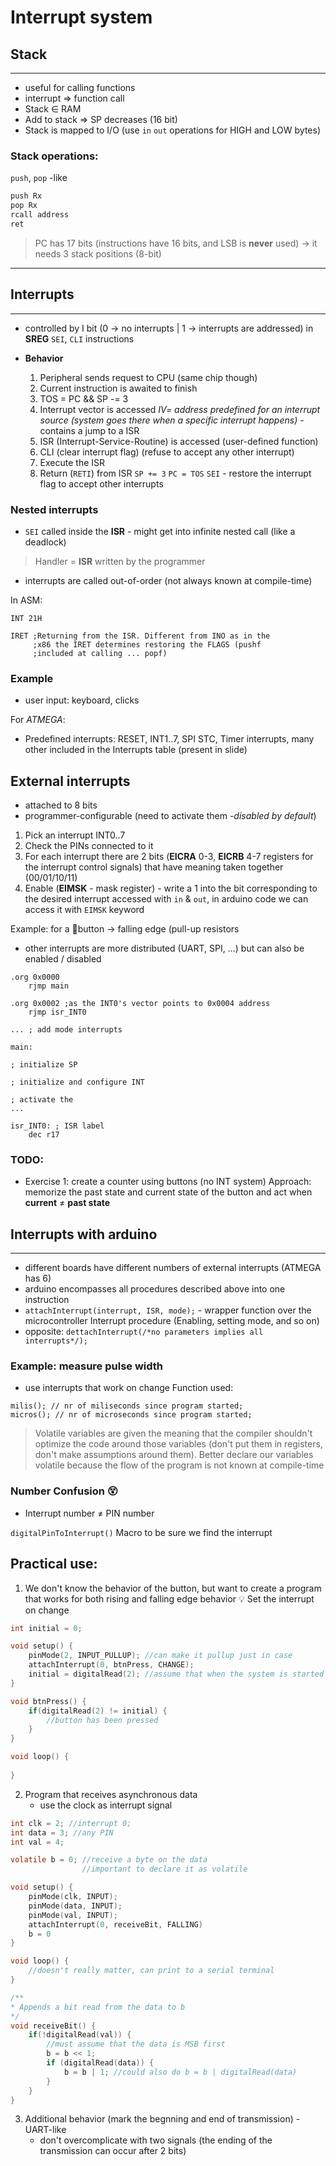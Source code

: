 # Interrupt system

## Stack
---
- useful for calling functions
- interrupt $\Rightarrow$ function call
- Stack $\in$ RAM
- Add to stack $\Rightarrow$  SP decreases (16 bit)
- Stack is mapped to I/O (use `in` `out` operations for HIGH and LOW bytes)

### Stack operations:
`push`, `pop` -like

```c
push Rx
pop Rx
rcall address
ret
```

> PC has 17 bits (instructions have 16 bits, and LSB is **never** used) $\to$ it needs 3 stack positions (8-bit)

---

## Interrupts
---
- controlled by I bit (0 $\to$ no interrupts | 1 $\to$ interrupts are addressed) in **SREG**
`SEI`, `CLI` instructions

- **Behavior**
	1. Peripheral sends request to CPU (same chip though)
	2. Current instruction is awaited to finish
	3. TOS = PC && SP -= 3
	4. Interrupt vector is accessed *IV= address predefined for an interrupt source (system goes there when a specific interrupt happens)* - contains  a jump to a ISR
	5. ISR (Interrupt-Service-Routine)  is accessed (user-defined function)
	6. CLI (clear interrupt flag) (refuse to accept any other interrupt)
	7. Execute the ISR
	8. Return (`RETI`) from ISR 
		`SP += 3`
		`PC = TOS`
		`SEI` - restore the interrupt flag to accept other interrupts


### Nested interrupts

- `SEI` called inside the **ISR** - might get into infinite nested call (like a deadlock)

> Handler = **ISR** written by the programmer

- interrupts are called out-of-order (not always known at compile-time)

In ASM:

```x86
INT 21H

IRET ;Returning from the ISR. Different from INO as in the 
	 ;x86 the IRET determines restoring the FLAGS (pushf 
	 ;included at calling ... popf)
```

### Example
- user input: keyboard, clicks

For *ATMEGA*:
- Predefined interrupts: RESET, INT1..7,  SPI STC, Timer interrupts, many other included in the Interrupts table (present in slide)

## External interrupts
- attached to 8 bits
- programmer-configurable (need to activate them *-disabled by default*)

1. Pick an interrupt INT0..7
2. Check the PINs connected to it
3. For each interrupt there are 2 bits (**EICRA** 0-3, **EICRB** 4-7 registers for the interrupt control signals)  that have meaning taken together (00/01/10/11) 
4. Enable (**EIMSK** - mask register) - write a 1 into the bit corresponding to the desired interrupt
	accessed with `in` & `out`, in arduino code we can access it with `EIMSK` keyword

Example: for a 🔲button $\to$ falling edge (pull-up resistors

- other interrupts are more distributed (UART, SPI, ...) but can also be enabled / disabled

```AVR
.org 0x0000
	rjmp main
	
.org 0x0002 ;as the INT0's vector points to 0x0004 address
	rjmp isr_INT0

... ; add mode interrupts

main:

; initialize SP

; initialize and configure INT

; activate the 
...

isr_INT0: ; ISR label
	dec r17
```

### TODO:
- Exercise 1: create a counter using buttons (no INT system)
	Approach: memorize the past state and current state of the button and act when **current** $\ne$ **past state**


## Interrupts with arduino
---
- different boards have different numbers of external interrupts (ATMEGA has 6)
- arduino encompasses all procedures described above into one instruction
- `attachInterrupt(interrupt, ISR, mode);` - wrapper function over the microcontroller Interrupt procedure (Enabling, setting mode, and so on)
- opposite: `dettachInterrupt(/*no parameters implies all interrupts*/);`

### Example: measure pulse width
- use interrupts that work on change
Function used:
```
milis(); // nr of miliseconds since program started;
micros(); // nr of microseconds since program started;
```

> Volatile variables are given the meaning that the compiler shouldn't optimize the code around those variables (don't put them in registers, don't make assumptions around them). Better declare our variables volatile because the flow of the program is not known at compile-time

### Number Confusion 😵
- Interrupt number $\ne$ PIN number 

`digitalPinToInterrupt()` Macro to be sure we find the interrupt 

## Practical use: 

1. We don't know the behavior of the button, but want to create a program that works for both rising and falling edge behavior
	💡 Set the interrupt on change

```c
int initial = 0;

void setup() {
	pinMode(2, INPUT_PULLUP); //can make it pullup just in case
	attachInterrupt(0, btnPress, CHANGE);
	initial = digitalRead(2); //assume that when the system is started the button is released
}

void btnPress() {
	if(digitalRead(2) != initial) {
		//button has been pressed
	}
}

void loop() {
	
}
```

2. Program that receives asynchronous data
	- use the clock as interrupt signal

```c
int clk = 2; //interrupt 0;
int data = 3; //any PIN
int val = 4;

volatile b = 0; //receive a byte on the data
				//important to declare it as volatile

void setup() {
	pinMode(clk, INPUT);
	pinMode(data, INPUT);
	pinMode(val, INPUT);
	attachInterrupt(0, receiveBit, FALLING)
	b = 0
}

void loop() {
	//doesn't really matter, can print to a serial terminal
}

/**
* Appends a bit read from the data to b 
*/
void receiveBit() {
	if(!digitalRead(val)) {
		//must assume that the data is MSB first
		b = b << 1;
		if (digitalRead(data)) {
			b = b | 1; //could also do b = b | digitalRead(data)
		}
	}
}
```

3. Additional behavior (mark the begnning and end of transmission) - UART-like
	- don't overcomplicate with two signals (the ending of the transmission can occur after 2 bits)